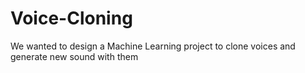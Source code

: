 # Voice-Cloning
We wanted to design a Machine Learning project to clone voices and generate new sound with them
